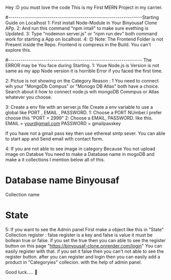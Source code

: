 Hey :D you must love the code  This is my First MERN Project in my carrier.

#-----------------------------------------------------------------Starting Guide on Localhost
1: First install Node-Module in Your Binyousaf Clone APp.
2: And run this command "npm intall" to make sure evething is Updated.
3: Type "nodemon server.js" or "npm run dev" both command work for starting a App on localhost.
4: 😌 Note: The Frontend Folder is not Present inside the Repo. Frontend is compress in the Build. You can't explore this.


#----------------------------------------------------------------- The ERROR may be  You face during Starting.
1: Youe Node.js is Version is not same as my app Node version it is horrible Error if you faced the first time.

2: Pictue is not showing on the Category Reason : 1 You need to connect wih your "MongoDb Compus" or "Monogo DB Atlas" both have a choice.
Search about it how to connect node.js wih mongoDB Commpus or Atlas whatever you choose. 

3: Create a env file with an server.js file 
Create a env variable to use a global like PORT , EMAIL , PASSWORD.
1: Choose a PORT NUmber.I prefer choose this "PORT = 2999"
2: Choose a EMAIL, PASSWORD.  like this.
EMAIL = your@gmail.com 
PASSWORD = gmailpasskey

If you have not  a gmail pass key  then use ethereal smtp sever. You can able to start app and Send email with contact form.

4: If you are not able to see image in category Because You not upload image on Databse You need to make a Database name in mogoDB and make a it collections I  mention below all of this.
# Database name Binyousaf

Collection name
# State


5: If you want to see the Admin panel  First make a object like this in "State" Collection
register : false
register is a key and false is value it must be bollean true or false. if you set the true then you can able to see the register button  on this page "https://binyousaf-clone.onrender.com/login"
You can easily register with that. if you set it false then you can't not able to see the register button.
after you can register and login then you can easily add a product in "Categoryies" collecion. with the help of admin panel.



Good luck..... 🙌








   
